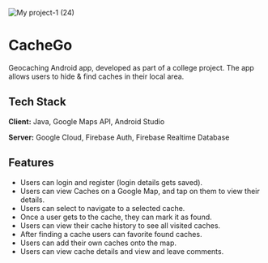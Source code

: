 ![My project-1 (24)](https://user-images.githubusercontent.com/80828952/202776347-aa7641da-a370-49c4-9d61-3a2a9429d2fe.png)

# CacheGo
Geocaching Android app, developed as part of a college project. 
The app allows users to hide & find caches in their local area. 

## Tech Stack

**Client:** Java, Google Maps API, Android Studio

**Server:** Google Cloud, Firebase Auth, Firebase Realtime Database


 
## Features
- Users can login and register (login details gets saved).
- Users can view Caches on a Google Map, and tap on them to view their details.
- Users can select to navigate to a selected cache.
- Once a user gets to the cache, they can mark it as found.
- Users can view their cache history to see all visited caches.
- After finding a cache users can favorite found caches.
- Users can add their own caches onto the map.
- Users can view cache details and view and leave comments.
